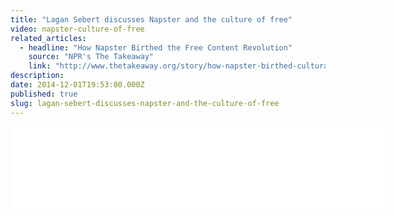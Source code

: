 ```yaml
---
title: "Lagan Sebert discusses Napster and the culture of free"
video: napster-culture-of-free
related_articles:
  - headline: "How Napster Birthed the Free Content Revolution"
    source: "NPR's The Takeaway"
    link: "http://www.thetakeaway.org/story/how-napster-birthed-cultural-revolution/"
description:
date: 2014-12-01T19:53:00.000Z
published: true
slug: lagan-sebert-discusses-napster-and-the-culture-of-free
---
```


<iframe width="600" height="130" frameborder="0" scrolling="no" src="//www.thetakeaway.org/widgets/ondemand_player/takeaway/#file=%2Faudio%2Fxspf%2F418297%2F"></iframe>

